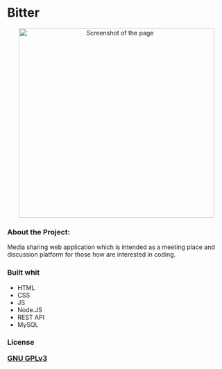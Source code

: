 # Bitter

<p align="center">
<img src = "https://user-images.githubusercontent.com/71440030/116530288-87d8aa00-a8e6-11eb-955d-0f94d73c32af.JPG" alt="Screenshot of the page" width="450" height="437"/>

<h3>About the Project:</h3>
<p> Media sharing web application which is intended as a meeting place and discussion platform for those how are interested in coding. </p>

<h3>Built whit</h3>
<ul>
  <li> HTML </li> 
  <li> CSS </li>
  <li> JS </li>
   <li> Node.JS </li>
  <li> REST API </li>
  <li> MySQL </li>
</ul>

<h3>License<h/3>

[GNU GPLv3](https://choosealicense.com/licenses/gpl-3.0/)
 

